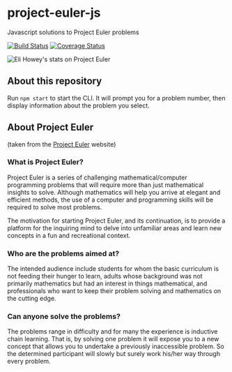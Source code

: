 # project-euler-js

Javascript solutions to Project Euler problems

[![Build Status](https://travis-ci.com/EliHowey/project-euler.svg?token=oBB3yUNYKz5Q6kwVt6gw&branch=main)](https://travis-ci.com/EliHowey/project-euler)
[![Coverage Status](https://coveralls.io/repos/github/EliHowey/project-euler/badge.svg?branch=main)](https://coveralls.io/github/EliHowey/project-euler?branch=main)

![Eli Howey's stats on Project Euler](https://projecteuler.net/profile/EliHowey.png)

## About this repository

Run `npm start` to start the CLI. It will prompt you for a problem number, then display information about the problem you select.

## About Project Euler

(taken from the [Project Euler](http://projecteuler.net/) website)

### What is Project Euler?

Project Euler is a series of challenging mathematical/computer programming problems that will require more than just mathematical insights to solve. Although mathematics will help you arrive at elegant and efficient methods, the use of a computer and programming skills will be required to solve most problems.

The motivation for starting Project Euler, and its continuation, is to provide a platform for the inquiring mind to delve into unfamiliar areas and learn new concepts in a fun and recreational context.

### Who are the problems aimed at?

The intended audience include students for whom the basic curriculum is not feeding their hunger to learn, adults whose background was not primarily mathematics but had an interest in things mathematical, and professionals who want to keep their problem solving and mathematics on the cutting edge.

### Can anyone solve the problems?

The problems range in difficulty and for many the experience is inductive chain learning. That is, by solving one problem it will expose you to a new concept that allows you to undertake a previously inaccessible problem. So the determined participant will slowly but surely work his/her way through every problem.
